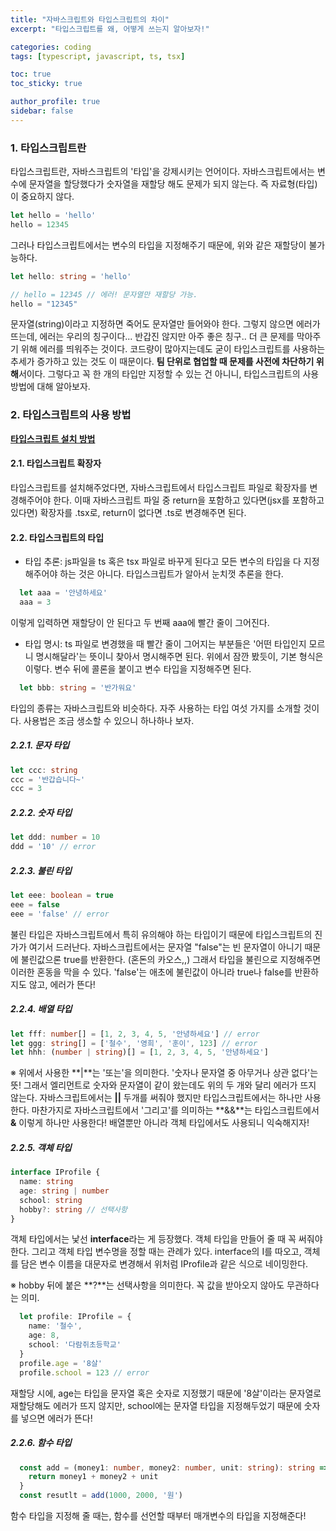 ```yaml
---
title: "자바스크립트와 타입스크립트의 차이"
excerpt: "타입스크립트를 왜, 어떻게 쓰는지 알아보자!"

categories: coding
tags: [typescript, javascript, ts, tsx]

toc: true
toc_sticky: true

author_profile: true
sidebar: false
---
```


### 1. 타입스크립트란
타입스크립트란, 자바스크립트의 '타입'을 강제시키는 언어이다. 자바스크립트에서는 변수에 문자열을 할당했다가 숫자열을 재할당 해도 문제가 되지 않는다. 즉 자료형(타입)이 중요하지 않다.

```javascript
let hello = 'hello'
hello = 12345
```

그러나 타입스크립트에서는 변수의 타입을 지정해주기 때문에, 위와 같은 재할당이 불가능하다.

```typescript
let hello: string = 'hello'

// hello = 12345 // 에러! 문자열만 재할당 가능.
hello = "12345"
```

문자열(string)이라고 지정하면 죽어도 문자열만 들어와야 한다. 그렇지 않으면 에러가 뜨는데, 에러는 우리의 칭구이다... 반갑진 않지만 아주 좋은 칭구.. 더 큰 문제를 막아주기 위해 에러를 띄워주는 것이다. 코드량이 많아지는데도 굳이 타입스크립트를 사용하는 추세가 증가하고 있는 것도 이 때문이다. **팀 단위로 협업할 때 문제를 사전에 차단하기 위해**서이다. 그렇다고 꼭 한 개의 타입만 지정할 수 있는 건 아니니, 타입스크립트의 사용방법에 대해 알아보자.


### 2. 타입스크립트의 사용 방법
[**타입스크립트 설치 방법**](https://www.typescriptlang.org/download)


#### 2.1. 타입스크립트 확장자
타입스크립트를 설치해주었다면, 자바스크립트에서 타입스크립트 파일로 확장자를 변경해주어야 한다. 이때 자바스크립트 파일 중 return을 포함하고 있다면(jsx를 포함하고 있다면) 확장자를 .tsx로, return이 없다면 .ts로 변경해주면 된다.


#### 2.2. 타입스크립트의 타입
- 타입 추론: js파일을 ts 혹은 tsx 파일로 바꾸게 된다고 모든 변수의 타입을 다 지정해주어야 하는 것은 아니다. 타입스크립트가 알아서 눈치껏 추론을 한다.

```typescript
  let aaa = '안녕하세요'
  aaa = 3
```
이렇게 입력하면 재할당이 안 된다고 두 번째 aaa에 빨간 줄이 그어진다.

- 타입 명시: ts 파일로 변경했을 때 빨간 줄이 그어지는 부분들은 '어떤 타입인지 모르니 명시해달라'는 뜻이니 찾아서 명시해주면 된다. 위에서 잠깐 봤듯이, 기본 형식은 이렇다. 변수 뒤에 콜론을 붙이고 변수 타입을 지정해주면 된다.

```typescript
  let bbb: string = '반가워요'
```

타입의 종류는 자바스크립트와 비슷하다. 자주 사용하는 타입 여섯 가지를 소개할 것이다. 사용법은 조금 생소할 수 있으니 하나하나 보자.

##### 2.2.1. 문자 타입

```typescript
let ccc: string
ccc = '반갑습니다~'
ccc = 3
```

##### 2.2.2. 숫자 타입

```typescript
let ddd: number = 10
ddd = '10' // error
```

##### 2.2.3. 불린 타입

```typescript
let eee: boolean = true
eee = false
eee = 'false' // error
```
불린 타입은 자바스크립트에서 특히 유의해야 하는 타입이기 때문에 타입스크립트의 진가가 여기서 드러난다. 자바스크립트에서는 문자열 "false"는 빈 문자열이 아니기 때문에 불린값으론 true를 반환한다. (혼돈의 카오스,,) 그래서 타입을 불린으로 지정해주면 이러한 혼동을 막을 수 있다. 'false'는 애초에 불린값이 아니라 true나 false를 반환하지도 않고, 에러가 뜬다!

##### 2.2.4. 배열 타입

```typescript
let fff: number[] = [1, 2, 3, 4, 5, '안녕하세요'] // error
let ggg: string[] = ['철수', '영희', '훈이', 123] // error
let hhh: (number | string)[] = [1, 2, 3, 4, 5, '안녕하세요']
```

※ 위에서 사용한 **|**는 '또는'을 의미한다. '숫자나 문자열 중 아무거나 상관 없다'는 뜻! 그래서 엘리먼트로 숫자와 문자열이 같이 왔는데도 위의 두 개와 달리 에러가 뜨지 않는다. 자바스크립트에서는 **||** 두개를 써줘야 했지만 타입스크립트에서는 하나만 사용한다. 마찬가지로 자바스크립트에서 '그리고'를 의미하는 **&&**는 타입스크립트에서 **&** 이렇게 하나만 사용한다! 배열뿐만 아니라 객체 타입에서도 사용되니 익숙해지자!

##### 2.2.5. 객체 타입

```typescript
interface IProfile {
  name: string
  age: string | number
  school: string
  hobby?: string // 선택사항
}
```

객체 타입에서는 낯선 **interface**라는 게 등장했다. 객체 타입을 만들어 줄 때 꼭 써줘야 한다. 그리고 객체 타입 변수명을 정할 때는 관례가 있다. interface의 I를 따오고, 객체를 담은 변수 이름을 대문자로 변경해서 위처럼 IProfile과 같은 식으로 네이밍한다. 

※ hobby 뒤에 붙은 **?**는 선택사항을 의미한다. 꼭 값을 받아오지 않아도 무관하다는 의미.

```typescript
  let profile: IProfile = {
    name: '철수',
    age: 8,
    school: '다람쥐초등학교'
  }
  profile.age = '8살'
  profile.school = 123 // error
```

재할당 시에, age는 타입을 문자열 혹은 숫자로 지정했기 때문에 '8살'이라는 문자열로 재할당해도 에러가 뜨지 않지만, school에는 문자열 타입을 지정해두었기 때문에 숫자를 넣으면 에러가 뜬다!

##### 2.2.6. 함수 타입

```typescript
  const add = (money1: number, money2: number, unit: string): string => {
    return money1 + money2 + unit
  }
  const resutlt = add(1000, 2000, '원')
```

함수 타입을 지정해 줄 때는, 함수를 선언할 때부터 매개변수의 타입을 지정해준다!

